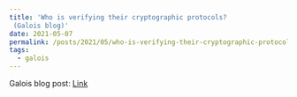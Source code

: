 ```yaml
---
title: 'Who is verifying their cryptographic protocols?
 (Galois blog)'
date: 2021-05-07
permalink: /posts/2021/05/who-is-verifying-their-cryptographic-protocols
tags:
  - galois
---
```


Galois blog post: [Link](https://galois.com/articles/who-is-verifying-their-cryptographic-protocols/)